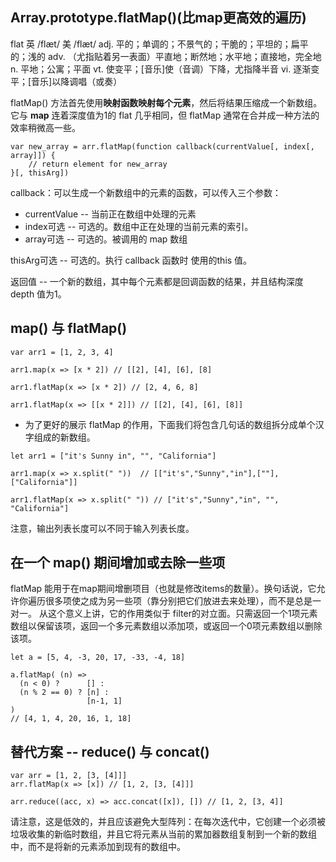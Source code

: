 ## Array.prototype.flatMap()(比map更高效的遍历)

flat 英 /flæt/  美 /flæt/ adj. 平的；单调的；不景气的；干脆的；平坦的；扁平的；浅的 adv. （尤指贴着另一表面）平直地；断然地；水平地；直接地，完全地 n. 平地；公寓；平面 vt. 使变平；[音乐]使（音调）下降，尤指降半音 vi. 逐渐变平；[音乐]以降调唱（或奏）

flatMap() 方法首先使用**映射函数映射每个元素**，然后将结果压缩成一个新数组。
它与 **map** 连着深度值为1的 flat 几乎相同，但 flatMap 通常在合并成一种方法的效率稍微高一些。

```
var new_array = arr.flatMap(function callback(currentValue[, index[, array]]) {
    // return element for new_array
}[, thisArg])
```

callback：可以生成一个新数组中的元素的函数，可以传入三个参数：
* currentValue -- 当前正在数组中处理的元素
* index可选 -- 可选的。数组中正在处理的当前元素的索引。
* array可选 -- 可选的。被调用的 map 数组

thisArg可选 -- 可选的。执行 callback 函数时 使用的this 值。

返回值 -- 一个新的数组，其中每个元素都是回调函数的结果，并且结构深度 depth 值为1。


## map() 与 flatMap()

```
var arr1 = [1, 2, 3, 4]

arr1.map(x => [x * 2]) // [[2], [4], [6], [8]

arr1.flatMap(x => [x * 2]) // [2, 4, 6, 8]

arr1.flatMap(x => [[x * 2]]) // [[2], [4], [6], [8]]
```

* 为了更好的展示 flatMap 的作用，下面我们将包含几句话的数组拆分成单个汉字组成的新数组。

```
let arr1 = ["it's Sunny in", "", "California"]

arr1.map(x => x.split(" "))  // [["it's","Sunny","in"],[""],["California"]]

arr1.flatMap(x => x.split(" ")) // ["it's","Sunny","in", "", "California"]
```

注意，输出列表长度可以不同于输入列表长度。


## 在一个 map() 期间增加或去除一些项

flatMap 能用于在map期间增删项目（也就是修改items的数量）。换句话说，它允许你遍历很多项使之成为另一些项（靠分别把它们放进去来处理），而不是总是一对一。 从这个意义上讲，它的作用类似于 filter的对立面。只需返回一个1项元素数组以保留该项，返回一个多元素数组以添加项，或返回一个0项元素数组以删除该项。

```
let a = [5, 4, -3, 20, 17, -33, -4, 18]

a.flatMap( (n) =>
  (n < 0) ?      [] :
  (n % 2 == 0) ? [n] :
                 [n-1, 1]
)
// [4, 1, 4, 20, 16, 1, 18]
```

## 替代方案 -- reduce() 与 concat()

```
var arr = [1, 2, [3, [4]]]
arr.flatMap(x => [x]) // [1, 2, [3, [4]]]

arr.reduce((acc, x) => acc.concat([x]), []) // [1, 2, [3, 4]]
```

请注意，这是低效的，并且应该避免大型阵列：在每次迭代中，它创建一个必须被垃圾收集的新临时数组，并且它将元素从当前的累加器数组复制到一个新的数组中，而不是将新的元素添加到现有的数组中。

